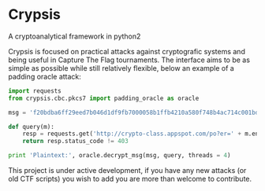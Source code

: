 # Crypsis
A cryptoanalytical framework in python2

Crypsis is focused on practical attacks against cryptografic systems and being useful in Capture The Flag tournaments. The interface aims to be as simple as possible while still relatively flexible, below an example of a padding oracle attack:

```python
import requests
from crypsis.cbc.pkcs7 import padding_oracle as oracle

msg = 'f20bdba6ff29eed7b046d1df9fb7000058b1ffb4210a580f748b4ac714c001bd4a61044426fb515dad3f21f18aa577c0bdf302936266926ff37dbf7035d5eeb4'.decode('hex')

def query(m):
    resp = requests.get('http://crypto-class.appspot.com/po?er=' + m.encode('hex'))
    return resp.status_code != 403

print 'Plaintext:', oracle.decrypt_msg(msg, query, threads = 4)
```

This project is under active development, if you have any new attacks (or old CTF scripts) you wish to add you are more than welcome to contribute.
